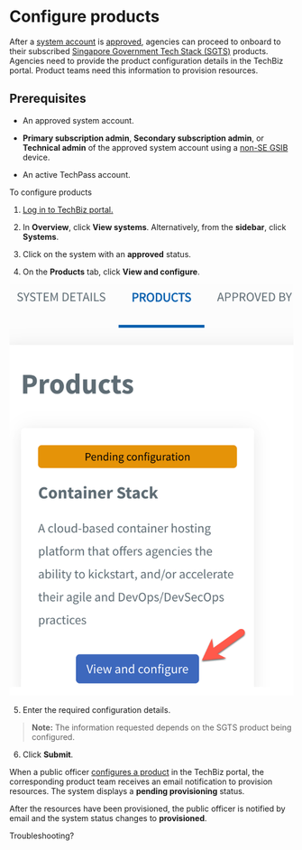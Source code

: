 # Configure products

After a [system account](create-system/#request-for-a-system-account) is [approved](create-system#obtain-approval), agencies can proceed to onboard to their subscribed [Singapore Government Tech Stack (SGTS)](https://www.developer.tech.gov.sg/singapore-government-tech-stack/overview/index.html) products. Agencies need to provide the product configuration details in the TechBiz portal. Product teams need this information to provision resources.

## Prerequisites

- An approved system account.

- **Primary subscription admin**, **Secondary subscription admin**, or **Technical admin** of the approved system account using a [non-SE GSIB](glossary) device.

- An active TechPass account.

To configure products

1. [Log in to TechBiz portal.](log-in-to-TechBiz-portal)

2. In **Overview**, click **View systems**. Alternatively, from the **sidebar**, click **Systems**.

3. Click on the system with an **approved** status.

4. On the **Products** tab, click **View and configure**.

<kbd>![conf_1](/images/conf_1.png ':size=40%')</kbd>

5. Enter the required configuration details.

>**Note:** The information requested depends on the SGTS product being configured.

6. Click **Submit**.

When a public officer [configures a product](#configure-products) in the TechBiz portal, the corresponding product team receives an email notification to provision resources. The system displays a **pending provisioning** status.

After the resources have been provisioned, the public officer is notified by email and the system status changes to **provisioned**.

Troubleshooting?